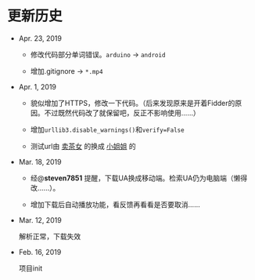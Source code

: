 # 更新历史 
- Apr. 23, 2019

  * 修改代码部分单词错误。`arduino` -> `android`

  * 增加.gitignore -> `*.mp4`

- Apr. 1, 2019  

  * 貌似增加了HTTPS，修改一下代码。（后来发现原来是开着Fidder的原因。不过既然代码改了就保留吧，反正不影响使用……）

  * 增加`urllib3.disable_warnings()`和`verify=False`

  * 测试url由 [卖茶女](http://v.douyin.com/FLBYQq) 的换成 [小姐姐](http://v.douyin.com/2EW6fW) 的


- Mar. 18, 2019  

  * 经@**steven7851** 提醒，下载UA换成移动端。检索UA仍为电脑端（懒得改……）。

  * 增加下载后自动播放功能，看反馈再看看是否要取消……


- Mar. 12, 2019   

  解析正常，下载失效


- Feb. 16, 2019  

  项目init  